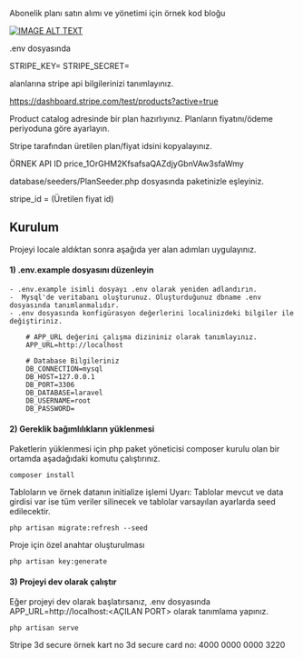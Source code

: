 Abonelik planı satın alımı ve yönetimi için örnek kod bloğu

[![IMAGE ALT TEXT](https://img.youtube.com/vi/ael85eGqwDk/0.jpg)](https://www.youtube.com/watch?v=ael85eGqwDk "subscription")

.env dosyasında

STRIPE_KEY=
STRIPE_SECRET=

alanlarına stripe api bilgilerinizi tanımlayınız.


https://dashboard.stripe.com/test/products?active=true

Product catalog adresinde bir plan hazırlıyınız. Planların fiyatını/ödeme periyoduna göre ayarlayın.

Stripe tarafından üretilen plan/fiyat idsini kopyalayınız.

ÖRNEK API ID
price_1OrGHM2KfsafsaQAZdjyGbnVAw3sfaWmy

database/seeders/PlanSeeder.php dosyasında paketinizle eşleyiniz.

stripe_id = (Üretilen fiyat id)

## Kurulum
Projeyi locale aldıktan sonra aşağıda yer alan adımları uygulayınız.
#### 1) .env.example dosyasını düzenleyin
    - .env.example isimli dosyayı .env olarak yeniden adlandırın.
    -  Mysql'de veritabanı oluşturunuz. Oluşturduğunuz dbname .env dosyasında tanımlanmalıdır.
    - .env dosyasında konfigürasyon değerlerini localinizdeki bilgiler ile değiştiriniz.
```
    # APP_URL değerini çalışma dizininiz olarak tanımlayınız.
    APP_URL=http://localhost

    # Database Bilgileriniz
    DB_CONNECTION=mysql
    DB_HOST=127.0.0.1
    DB_PORT=3306
    DB_DATABASE=laravel
    DB_USERNAME=root
    DB_PASSWORD=
```
#### 2) Gereklik bağımlılıkların yüklenmesi
Paketlerin yüklenmesi için php paket yöneticisi composer kurulu olan bir ortamda aşadağıdaki komutu çalıştırınız.
```
composer install
```
Tabloların ve örnek datanın initialize işlemi
Uyarı: Tablolar mevcut ve data girdisi var ise tüm veriler silinecek ve tablolar varsayılan ayarlarda seed edilecektir.
```
php artisan migrate:refresh --seed
```
Proje için özel anahtar oluşturulması
```
php artisan key:generate
```
#### 3) Projeyi dev olarak çalıştır
Eğer projeyi dev olarak başlatırsanız, .env dosyasında APP_URL=http://localhost:<AÇILAN PORT> olarak tanımlama yapınız.
```
php artisan serve
```



Stripe 3d secure örnek kart no
3d secure card no: 4000 0000 0000 3220